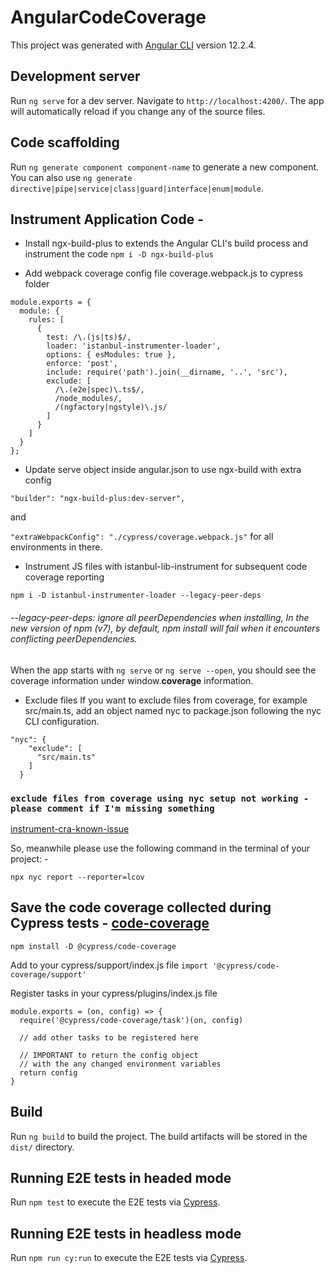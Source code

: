 # AngularCodeCoverage

This project was generated with [Angular CLI](https://github.com/angular/angular-cli) version 12.2.4.

## Development server

Run `ng serve` for a dev server. Navigate to `http://localhost:4200/`. The app will automatically reload if you change any of the source files.

## Code scaffolding

Run `ng generate component component-name` to generate a new component. You can also use `ng generate directive|pipe|service|class|guard|interface|enum|module`.


## Instrument Application Code - 
* Install ngx-build-plus to extends the Angular CLI's build process and instrument the code
`npm i -D ngx-build-plus`

* Add webpack coverage config file coverage.webpack.js to cypress folder
```
module.exports = {
  module: {
    rules: [
      {
        test: /\.(js|ts)$/,
        loader: 'istanbul-instrumenter-loader',
        options: { esModules: true },
        enforce: 'post',
        include: require('path').join(__dirname, '..', 'src'),
        exclude: [
          /\.(e2e|spec)\.ts$/,
          /node_modules/,
          /(ngfactory|ngstyle)\.js/
        ]
      }
    ]
  }
};
```
* Update serve object inside angular.json to use ngx-build with extra config

`"builder": "ngx-build-plus:dev-server",`

and

`"extraWebpackConfig": "./cypress/coverage.webpack.js"` for all environments in there.

* Instrument JS files with istanbul-lib-instrument for subsequent code coverage reporting

`npm i -D istanbul-instrumenter-loader --legacy-peer-deps`

###### --legacy-peer-deps: ignore all peerDependencies when installing, In the new version of npm (v7), by default, npm install will fail when it encounters conflicting peerDependencies. 

When the app starts with `ng serve` or `ng serve --open`, you should see the coverage information under window.__coverage__ information.

* Exclude files
If you want to exclude files from coverage, for example src/main.ts, add an object named nyc to package.json following the nyc CLI configuration.

```
"nyc": {
    "exclude": [
      "src/main.ts"
    ]
  }
```

### `exclude files from coverage using nyc setup not working - please comment if I'm missing something`

[instrument-cra-known-issue](https://github.com/cypress-io/instrument-cra/issues/188)

So, meanwhile please use the following command in the terminal of your project: - 

`npx nyc report --reporter=lcov`

## Save the code coverage collected during Cypress tests - [code-coverage](https://www.npmjs.com/package/@cypress/code-coverage)

`npm install -D @cypress/code-coverage`

Add to your cypress/support/index.js file
`import '@cypress/code-coverage/support'`

Register tasks in your cypress/plugins/index.js file
```
module.exports = (on, config) => {
  require('@cypress/code-coverage/task')(on, config)

  // add other tasks to be registered here

  // IMPORTANT to return the config object
  // with the any changed environment variables
  return config
}
```

## Build

Run `ng build` to build the project. The build artifacts will be stored in the `dist/` directory.

## Running E2E tests in headed mode

Run `npm test` to execute the E2E tests via [Cypress](https://www.cypress.io/).

## Running E2E tests in headless mode

Run `npm run cy:run` to execute the E2E tests via [Cypress](https://www.cypress.io/).
